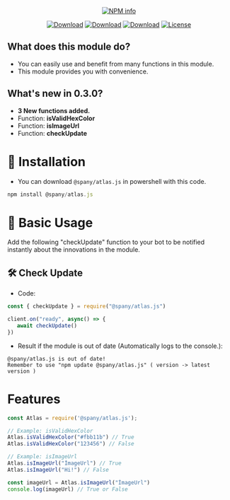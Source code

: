 <div align="center">
<p>
   <a href="https://nodei.co/npm/@spany/atlas.js/"><img src="https://nodei.co/npm/@spany/atlas.js.png?downloads=true&stars=true" alt="NPM info" /></a>
 </p>
<p>
    <a href="https://www.npmjs.com/package/@spany/atlas.js"><img src="https://img.shields.io/npm/dt/%40spany%2Fatlas.js" alt="Download" /></a>
    <a href="https://www.npmjs.com/package/@spany/atlas.js"><img src="https://img.shields.io/npm/dw/%40spany%2Fatlas.js" alt="Download" /></a>
    <a href="https://www.npmjs.com/package/@spany/atlas.js"><img src="https://img.shields.io/npm/dm/%40spany%2Fatlas.js" alt="Download" /></a>
    <a href="https://www.npmjs.com/package/@spany/atlas.js"><img src="https://img.shields.io/npm/l/%40spany%2Fatlas.js" alt="License" /></a>
 </p>
</div>

## What does this module do?
- You can easily use and benefit from many functions in this module.
- This module provides you with convenience.

## What's new in 0.3.0?
- **3 New functions added.**
- Function: **isValidHexColor**
- Function: **isImageUrl**
- Function: **checkUpdate**

# 🔧 Installation
- You can download `@spany/atlas.js` in powershell with this code.
```js
npm install @spany/atlas.js
```

# 🧱 Basic Usage
Add the following "checkUpdate" function to your bot to be notified instantly about the innovations in the module.

## 🛠️ Check Update
- Code: 
```js
const { checkUpdate } = require("@spany/atlas.js")

client.on("ready", async() => {
   await checkUpdate()
})
```
- Result if the module is out of date (Automatically logs to the console.):
```shell
@spany/atlas.js is out of date!
Remember to use "npm update @spany/atlas.js" ( version -> latest version )
```

# Features
```js
const Atlas = require('@spany/atlas.js');

// Example: isValidHexColor
Atlas.isValidHexColor("#fbb11b") // True
Atlas.isValidHexColor("123456") // False

// Example: isImageUrl
Atlas.isImageUrl("İmageUrl") // True
Atlas.isImageUrl("Hi!") // False

const imageUrl = Atlas.isImageUrl("İmageUrl")
console.log(imageUrl) // True or False
```
